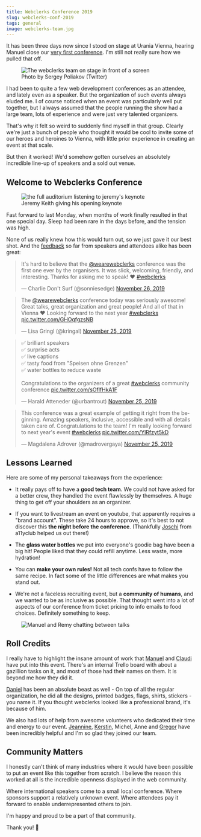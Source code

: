 ```yaml
---
title: Webclerks Conference 2019
slug: webclerks-conf-2019
tags: general
image: webclerks-team.jpg
---
```


<p class="lead">It has been three days now since I stood on stage at Urania Vienna, hearing Manuel close our <a href="https://webclerks.at/">very first conference</a>. I'm still not really sure how we pulled that off.</p>

<figure class="extend">
    <img src="{{ 'webclerks-team.jpg' | media(page) }}" alt="The webclerks team on stage in front of a screen">
    <figcaption>Photo by Sergey Poliakov (Twitter)</figcaption>
</figure>

I had been to quite a few web development conferences as an attendee, and lately even as a speaker. But the organization of such events always eluded me. I of course noticed when an event was particularly well put together, but I always assumed that the people running the show had a large team, lots of experience and were just very talented organizers.

That's why it felt so weird to suddenly find myself in that group. Clearly we're just a bunch of people who thought it would be cool to invite some of our heroes and heroines to Vienna, with little prior experience in creating an event at that scale. 

But then it worked! We'd somehow gotten ourselves an absolutely incredible line-up of speakers and a sold out venue.

## Welcome to Webclerks Conference

<figure class="extend">
    <img src="{{ 'webclerks-jeremy.jpg' | media(page) }}" alt="the full auditorium listening to jeremy's keynote">
    <figcaption>Jeremy Keith giving his opening keynote</figcaption>
</figure>

Fast forward to last Monday, when months of work finally resulted in that one special day. Sleep had been rare in the days before, and the tension was high. 

None of us really knew how this would turn out, so we just gave it our best shot. And the [feedback](https://adactio.com/journal/16175) so far from speakers and attendees alike has been great:

<blockquote class="twitter-tweet"><p lang="en" dir="ltr">It&#39;s hard to believe that the <a href="https://twitter.com/wearewebclerks?ref_src=twsrc%5Etfw">@wearewebclerks</a> conference was the first one ever by the organisers. It was slick, welcoming, friendly, and interesting. Thanks for asking me to speak! ♥️ <a href="https://twitter.com/hashtag/webclerks?src=hash&amp;ref_src=twsrc%5Etfw">#webclerks</a></p>&mdash; Charlie Don&#39;t Surf (@sonniesedge) <a href="https://twitter.com/sonniesedge/status/1199240143699423232?ref_src=twsrc%5Etfw">November 26, 2019</a></blockquote>

<blockquote class="twitter-tweet"><p lang="en" dir="ltr">The <a href="https://twitter.com/wearewebclerks?ref_src=twsrc%5Etfw">@wearewebclerks</a> conference today was seriously awesome! Great talks, great organization and great people! And all of that in Vienna ♥️ Looking forward to the next year <a href="https://twitter.com/hashtag/webclerks?src=hash&amp;ref_src=twsrc%5Etfw">#webclerks</a> <a href="https://t.co/GHOqfgzsNB">pic.twitter.com/GHOqfgzsNB</a></p>&mdash; Lisa Gringl (@kringal) <a href="https://twitter.com/kringal/status/1199049566244540417?ref_src=twsrc%5Etfw">November 25, 2019</a></blockquote>

<blockquote class="twitter-tweet"><p lang="en" dir="ltr">✅ brilliant speakers<br>✅ surprise acts<br>✅ live captions<br>✅ tasty food from &quot;Speisen ohne Grenzen&quot;<br>✅ water bottles to reduce waste<br><br>Congratulations to the organizers of a great <a href="https://twitter.com/hashtag/webclerks?src=hash&amp;ref_src=twsrc%5Etfw">#webclerks</a> community conference <a href="https://t.co/sOflfHkA1F">pic.twitter.com/sOflfHkA1F</a></p>&mdash; Harald Atteneder (@urbantrout) <a href="https://twitter.com/urbantrout/status/1199043552858329089?ref_src=twsrc%5Etfw">November 25, 2019</a></blockquote>

<blockquote class="twitter-tweet"><p lang="en" dir="ltr">This conference was a great example of getting it right from the beginning. Amazing speakers, inclusive, accessible and with all details taken care of. Congratulations to the team! I&#39;m really looking forward to next year&#39;s event <a href="https://twitter.com/hashtag/webclerks?src=hash&amp;ref_src=twsrc%5Etfw">#webclerks</a> <a href="https://t.co/YlRfzyt5kD">pic.twitter.com/YlRfzyt5kD</a></p>&mdash; Magdalena Adrover (@madrovergaya) <a href="https://twitter.com/madrovergaya/status/1199036748279496705?ref_src=twsrc%5Etfw">November 25, 2019</a></blockquote>

## Lessons Learned

Here are some of my personal takeaways from the experience:

- It really pays off to have a __good tech team__. We could not have asked for a better crew, they handled the event flawlessly by themselves. A huge thing to get off your shoulders as an organizer.

- If you want to livestream an event on youtube, that apparently requires a "brand account". These take 24 hours to approve, so it's best to not discover this __the night before the conference__. (Thankfully [Joschi](https://twitter.com/jkphl) from a11yclub helped us out there!)

- The __glass water bottles__ we put into everyone's goodie bag have been a big hit! People liked that they could refill anytime. Less waste, more hydration!

- You can __make your own rules!__ Not all tech confs have to follow the same recipe. In fact some of the little differences are what makes you stand out.

- We're not a faceless recruiting event, but a __community of humans__, and we wanted to be as inclusive as possible. That thought went into a lot of aspects of our conference from ticket pricing to info emails to food choices. Definitely something to keep.

<figure class="extend">
    <img src="{{ 'webclerks-remy.jpg' | media(page) }}" alt="Manuel and Remy chatting between talks">
</figure>

## Roll Credits

I really have to highlight the insane amount of work that [Manuel](https://twitter.com/mmatuzo) and [Claudi](https://twitter.com/claudia_laber) have put into this event. There's an internal Trello board with about a gazillion tasks on it, and most of those had their names on them. It is beyond me how they did it.

[Daniel](https://twitter.com/lctdnl) has been an absolute beast as well - On top of all the regular organization, he did all the designs, printed badges, flags, shirts, stickers - you name it. If you thought webclerks looked like a professional brand, it's because of him.

We also had lots of help from awesome volunteers who dedicated their time and energy to our event. [Jeannine](https://twitter.com/jeannineprueger), [Kerstin](https://twitter.com/KerstinWuk), Michel, Anne and [Gregor](https://twitter.com/greg_808) have been incredibly helpful and I'm so glad they joined our team.

## Community Matters

I honestly can't think of many industries where it would have been possible to put an event like this together from scratch. I believe the reason this worked at all is the incredible openness displayed in the web community. 

Where international speakers come to a small local conference. Where sponsors support a relatively unknown event. Where attendees pay it forward to enable underrepresented others to join.

I'm happy and proud to be a part of that community. 

Thank you! 🎉
